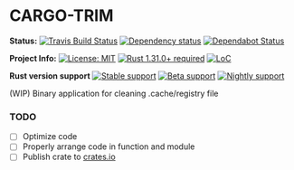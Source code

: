 # CARGO-TRIM

**Status:**
[![Travis Build Status][build_badge]][build_link]
[![Dependency status][deps_badge]][deps_link]
[![Dependabot Status][dependabot_badge]][dependabot_link]

**Project Info:**
[![License: MIT][license_badge]][license_link]
[![Rust 1.31.0+ required][rust_badge]][rust_link]
[![LoC][loc_badge]][loc_link]

**Rust version support**
[![Stable support][stable_supported_badge]][git_link]
[![Beta support][beta_supported_badge]][git_link]
[![Nightly support][nightly_supported_badge]][git_link]


(WIP) Binary application for cleaning .cache/registry file

### TODO
- [ ] Optimize code
- [ ] Properly arrange code in function and module
- [ ] Publish crate to [crates.io][cratesio_link]

[git_link]: https://github.com/iamsauravsharma/cargo-trim
[build_badge]: https://img.shields.io/travis/com/iamsauravsharma/cargo-trim.svg?logo=travis
[build_link]: https://travis-ci.com/iamsauravsharma/cargo-trim
[deps_badge]: https://deps.rs/repo/github/iamsauravsharma/cargo-trim/status.svg
[deps_link]: https://deps.rs/repo/github/iamsauravsharma/cargo-trim
[dependabot_badge]: https://api.dependabot.com/badges/status?host=github&repo=iamsauravsharma/cargo-trim
[dependabot_link]: https://dependabot.com
[license_badge]: https://img.shields.io/github/license/iamsauravsharma/cargo-trim.svg
[license_link]: LICENSE
[rust_badge]: https://img.shields.io/badge/rust%20required-1.31.0+-blue.svg?logo=rust
[rust_link]: https://rustup.rs
[loc_badge]: https://tokei.rs/b1/github/iamsauravsharma/cargo-trim
[loc_link]: https://github.com/iamsauravsharma/cargo-trim
[cratesio_link]: https://crates.io
<!-- badge commented out according to support status of package -->
[stable_supported_badge]: https://img.shields.io/badge/stable-supported-brightgreen.svg?logo=rust
[beta_supported_badge]: https://img.shields.io/badge/beta-supported-brightgreen.svg?logo=rust
[nightly_supported_badge]: https://img.shields.io/badge/nightly-supported-brightgreen.svg?logo=rust
<!-- [stable_not_supported_badge]: https://img.shields.io/badge/stable-not%20supported-red.svg?logo=rust
[beta_not_supported_badge]: https://img.shields.io/badge/beta-not%20supported-red.svg?logo=rust
[nighlty_not_supported_badge]: https://img.shields.io/badge/nightly-not%20supported-red.svg?logo=rust -->